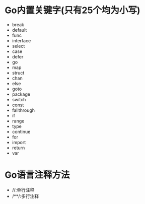 Go内置关键字(只有25个均为小写)
======
* break
* default
* func
* interface
* select
* case
* defer
* go
* map
* struct
* chan
* else
* goto
* package
* switch
* const
* fallthrough
* if
* range
* type
* continue
* for
* import
* return
* var<br>


Go语言注释方法
======
* //:单行注释
* /**/:多行注释